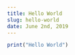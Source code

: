 ```yaml
---
title: Hello World
slug: hello-world
date: June 2nd, 2019
---
```


```julia
print("Hello World")
```
